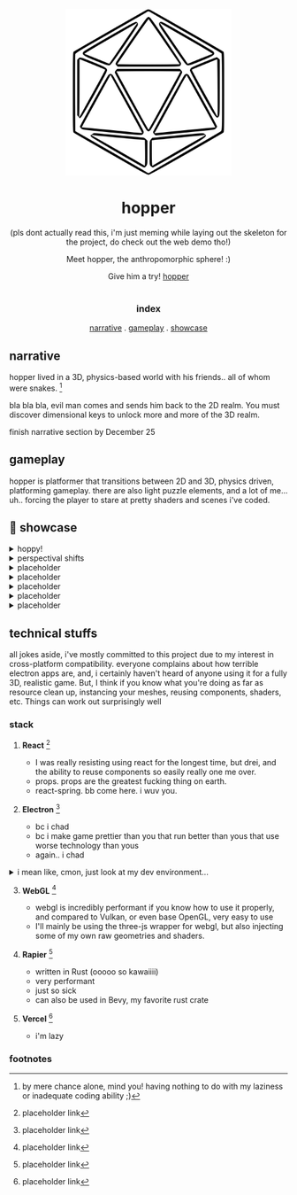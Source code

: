 <div align='center'>
<img src="res/archsif.svg" width=300>

# hopper

(pls dont actually read this, i'm just meming while laying out the skeleton for the project, do check out the web demo tho!)

Meet hopper, the anthropomorphic sphere! :)

Give him a try! [hopper](https://hopper-hazel.vercel.app/)
<br><br>
### index
[narrative](#-narrative)
.
[gameplay](#-gameplay)
.
[showcase](#-showcase)
</div>

## narrative

hopper lived in a 3D, physics-based world with his friends..
all of whom were snakes. [^1]

bla bla bla, evil man comes and sends him back to the 2D realm. You must discover dimensional keys to unlock
more and more of the 3D realm.

finish narrative section by December 25

## gameplay

hopper is platformer that transitions between 2D and 3D, physics driven, platforming gameplay.
there are also light puzzle elements, and a lot of me... uh.. forcing the player to stare at pretty
shaders and scenes i've coded.

## 🌟 showcase

<details>
<summary>hoppy!</summary>
  <img width="700" alt="nonut" src="https://w0.peakpx.com/wallpaper/73/146/HD-wallpaper-pretty-anime-girl-hand-gesture-posing-anime.jpg">
</details>

<details>
<summary>perspectival shifts</summary>
  <img width="700" alt="sus" src="https://cdn.statusqueen.com/desktopwallpaper/thumbnail/anime-girl-Hd_4k_desktop_wallpaper_photos-505.png">
</details>

<details>
<summary>placeholder</summary>

![kawaii](https://www.icegif.com/wp-content/uploads/icegif-2013.gif)

</details>

<details>
<summary>placeholder</summary>

![kawaii](https://www.icegif.com/wp-content/uploads/icegif-2013.gif)

</details>

<details>
<summary>placeholder</summary>

- placeholdering

![placeholder](https://www.icegif.com/wp-content/uploads/icegif-2013.gif)

- placeholdering

![placeholder](https://www.icegif.com/wp-content/uploads/icegif-2013.gif)

- placeholdering

![placeholder](https://www.icegif.com/wp-content/uploads/icegif-2013.gif)

placeholdering...

</details>

<details>
  <summary>placeholder</summary>

![kawaii](https://www.icegif.com/wp-content/uploads/icegif-2013.gif)

</details>

<details>
  <summary>placeholder</summary>

![kawaii](https://www.icegif.com/wp-content/uploads/icegif-2013.gif)

</details>

## technical stuffs

all jokes aside, i've mostly committed to this project due to my interest in cross-platform compatibility.
everyone complains about how terrible electron apps are, and, i certainly haven't heard of anyone using it for
a fully 3D, realistic game. But, I think if you know what you're doing as far as resource clean up, instancing
your meshes, reusing components, shaders, etc. Things can work out surprisingly well


### stack

1. **React** [^2]
    - I was really resisting using react for the longest time, but drei, and the ability to reuse components
    so easily really one me over.
    - props. props are the greatest fucking thing on earth.
    - react-spring. bb come here. i wuv you.

2. **Electron** [^3]
    - bc i chad
    - bc i make game prettier than you that run better than yous that use worse technology than yous
    - again.. i chad

<details>
<summary>i mean like, cmon, just look at my dev environment...</summary>

![kawaii](https://media.giphy.com/media/CmCTQsTDZw29LVpjzF/giphy.gif)

</details>

3. **WebGL** [^4]
    - webgl is incredibly performant if you know how to use it properly, and compared to Vulkan, or even base OpenGL, very easy to use
    - I'll mainly be using the three-js wrapper for webgl, but also injecting some of my own raw geometries and shaders.

4. **Rapier** [^5]
    - written in Rust (ooooo so kawaiiii)
    - very performant
    - just so sick
    - can also be used in Bevy, my favorite rust crate

5. **Vercel** [^6]
    - i'm lazy


### footnotes

[^1]: by mere chance alone, mind you! having nothing to do with my laziness or inadequate coding ability ;)

[^2]: placeholder link

[^3]: placeholder link

[^4]: placeholder link

[^5]: placeholder link

[^6]: placeholder link
